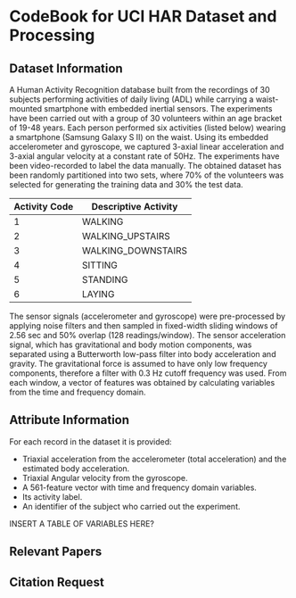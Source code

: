 # CodeBook for UCI HAR Dataset and Processing
## Dataset Information
A Human Activity Recognition database built from the recordings of 30 subjects performing activities of daily living (ADL) while carrying a waist-mounted smartphone with embedded inertial sensors.  The experiments have been carried out with a group of 30 volunteers within an age bracket of 19-48 years. Each person performed six activities (listed below) wearing a smartphone (Samsung Galaxy S II) on the waist. Using its embedded accelerometer and gyroscope, we captured 3-axial linear acceleration and 3-axial angular velocity at a constant rate of 50Hz. The experiments have been video-recorded to label the data manually. The obtained dataset has been randomly partitioned into two sets, where 70% of the volunteers was selected for generating the training data and 30% the test data.

| Activity Code | Descriptive Activity
-----------|-------------
| 1 | WALKING
| 2 | WALKING_UPSTAIRS
| 3 | WALKING_DOWNSTAIRS
| 4 | SITTING
| 5 | STANDING
| 6 | LAYING

The sensor signals (accelerometer and gyroscope) were pre-processed by applying noise filters and then sampled in fixed-width sliding windows of 2.56 sec and 50% overlap (128 readings/window). The sensor acceleration signal, which has gravitational and body motion components, was separated using a Butterworth low-pass filter into body acceleration and gravity. The gravitational force is assumed to have only low frequency components, therefore a filter with 0.3 Hz cutoff frequency was used. From each window, a vector of features was obtained by calculating variables from the time and frequency domain.

## Attribute Information
For each record in the dataset it is provided: 
 - Triaxial acceleration from the accelerometer (total acceleration) and the estimated body acceleration. 
 - Triaxial Angular velocity from the gyroscope. 
 - A 561-feature vector with time and frequency domain variables. 
 - Its activity label. 
 - An identifier of the subject who carried out the experiment.

INSERT A TABLE OF VARIABLES  HERE?

## Relevant Papers


## Citation Request
